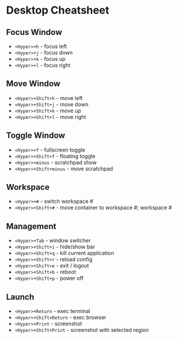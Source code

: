 # Desktop Cheatsheet

## Focus Window

- `<Hyper>+h` - focus left
- `<Hyper>+j` - focus down
- `<Hyper>+k` - focus up
- `<Hyper>+l` - focus right

## Move Window

- `<Hyper>+Shift+h` - move left
- `<Hyper>+Shift+j` - move down
- `<Hyper>+Shift+k` - move up
- `<Hyper>+Shift+l` - move right

## Toggle Window

- `<Hyper>+f` - fullscreen toggle
- `<Hyper>+Shift+f` - floating toggle
- `<Hyper>+minus` - scratchpad show
- `<Hyper>+Shift+minus` - move scratchpad

## Workspace

- `<Hyper>+#` - switch workspace #
- `<Hyper>+Shift+#` - move container to workspace #; workspace #

## Management

- `<Hyper>+Tab` - window switcher
- `<Hyper>+Shift+i` - hide/show bar
- `<Hyper>+Shift+q` - kill current application
- `<Hyper>+Shift+r` - reload config
- `<Hyper>+Shift+e` - exit / logout
- `<Hyper>+Shift+b` - reboot
- `<Hyper>+Shift+p` - power off

## Launch

- `<Hyper>+Return` - exec terminal
- `<Hyper>+Shift+Return` - exec browser
- `<Hyper>+Print` - screenshot
- `<Hyper>+Shift+Print` - screenshot with selected region

